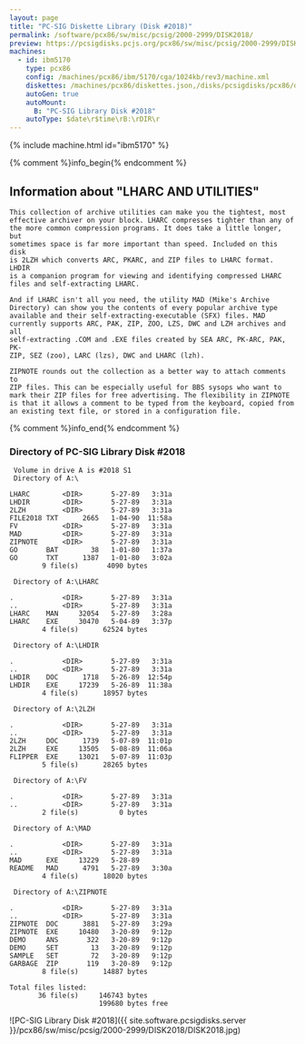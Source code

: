 ```yaml
---
layout: page
title: "PC-SIG Diskette Library (Disk #2018)"
permalink: /software/pcx86/sw/misc/pcsig/2000-2999/DISK2018/
preview: https://pcsigdisks.pcjs.org/pcx86/sw/misc/pcsig/2000-2999/DISK2018/DISK2018.jpg
machines:
  - id: ibm5170
    type: pcx86
    config: /machines/pcx86/ibm/5170/cga/1024kb/rev3/machine.xml
    diskettes: /machines/pcx86/diskettes.json,/disks/pcsigdisks/pcx86/diskettes.json
    autoGen: true
    autoMount:
      B: "PC-SIG Library Disk #2018"
    autoType: $date\r$time\rB:\rDIR\r
---
```


{% include machine.html id="ibm5170" %}

{% comment %}info_begin{% endcomment %}

## Information about "LHARC AND UTILITIES"

    This collection of archive utilities can make you the tightest, most
    effective archiver on your block. LHARC compresses tighter than any of
    the more common compression programs. It does take a little longer, but
    sometimes space is far more important than speed. Included on this disk
    is 2LZH which converts ARC, PKARC, and ZIP files to LHARC format. LHDIR
    is a companion program for viewing and identifying compressed LHARC
    files and self-extracting LHARC.
    
    And if LHARC isn't all you need, the utility MAD (Mike's Archive
    Directory) can show you the contents of every popular archive type
    available and their self-extracting-executable (SFX) files. MAD
    currently supports ARC, PAK, ZIP, ZOO, LZS, DWC and LZH archives and all
    self-extracting .COM and .EXE files created by SEA ARC, PK-ARC, PAK, PK-
    ZIP, SEZ (zoo), LARC (lzs), DWC and LHARC (lzh).
    
    ZIPNOTE rounds out the collection as a better way to attach comments to
    ZIP files. This can be especially useful for BBS sysops who want to
    mark their ZIP files for free advertising. The flexibility in ZIPNOTE
    is that it allows a comment to be typed from the keyboard, copied from
    an existing text file, or stored in a configuration file.
{% comment %}info_end{% endcomment %}


### Directory of PC-SIG Library Disk #2018

     Volume in drive A is #2018 S1
     Directory of A:\

    LHARC        <DIR>       5-27-89   3:31a
    LHDIR        <DIR>       5-27-89   3:31a
    2LZH         <DIR>       5-27-89   3:31a
    FILE2018 TXT      2665   1-04-90  11:58a
    FV           <DIR>       5-27-89   3:31a
    MAD          <DIR>       5-27-89   3:31a
    ZIPNOTE      <DIR>       5-27-89   3:31a
    GO       BAT        38   1-01-80   1:37a
    GO       TXT      1387   1-01-80   3:02a
            9 file(s)       4090 bytes

     Directory of A:\LHARC

    .            <DIR>       5-27-89   3:31a
    ..           <DIR>       5-27-89   3:31a
    LHARC    MAN     32054   5-27-89   3:28a
    LHARC    EXE     30470   5-04-89   3:37p
            4 file(s)      62524 bytes

     Directory of A:\LHDIR

    .            <DIR>       5-27-89   3:31a
    ..           <DIR>       5-27-89   3:31a
    LHDIR    DOC      1718   5-26-89  12:54p
    LHDIR    EXE     17239   5-26-89  11:38a
            4 file(s)      18957 bytes

     Directory of A:\2LZH

    .            <DIR>       5-27-89   3:31a
    ..           <DIR>       5-27-89   3:31a
    2LZH     DOC      1739   5-07-89  11:01p
    2LZH     EXE     13505   5-08-89  11:06a
    FLIPPER  EXE     13021   5-07-89  11:03p
            5 file(s)      28265 bytes

     Directory of A:\FV

    .            <DIR>       5-27-89   3:31a
    ..           <DIR>       5-27-89   3:31a
            2 file(s)          0 bytes

     Directory of A:\MAD

    .            <DIR>       5-27-89   3:31a
    ..           <DIR>       5-27-89   3:31a
    MAD      EXE     13229   5-28-89
    README   MAD      4791   5-27-89   3:30a
            4 file(s)      18020 bytes

     Directory of A:\ZIPNOTE

    .            <DIR>       5-27-89   3:31a
    ..           <DIR>       5-27-89   3:31a
    ZIPNOTE  DOC      3881   5-27-89   3:29a
    ZIPNOTE  EXE     10480   3-20-89   9:12p
    DEMO     ANS       322   3-20-89   9:12p
    DEMO     SET        13   3-20-89   9:12p
    SAMPLE   SET        72   3-20-89   9:12p
    GARBAGE  ZIP       119   3-20-89   9:12p
            8 file(s)      14887 bytes

    Total files listed:
           36 file(s)     146743 bytes
                          199680 bytes free

![PC-SIG Library Disk #2018]({{ site.software.pcsigdisks.server }}/pcx86/sw/misc/pcsig/2000-2999/DISK2018/DISK2018.jpg)
